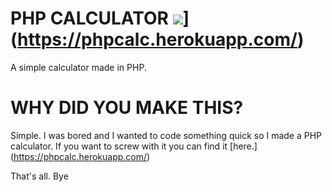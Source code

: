 # PHP CALCULATOR ![](https://img.shields.io/badge/Heroku%20Status-Online-brightgreen.svg)](https://phpcalc.herokuapp.com/)
A simple calculator made in PHP.

# WHY DID YOU MAKE THIS?

Simple. I was bored and I wanted to code something quick so I made a PHP calculator. If you want to screw with it you can find it [here.] (https://phpcalc.herokuapp.com/)

That's all. Bye
